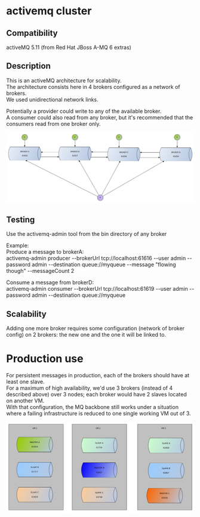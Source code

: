 # activemq cluster

## Compatibility
activeMQ 5.11 (from Red Hat JBoss A-MQ 6 extras)

## Description
This is an activeMQ architecture for scalability. <br>
The architecture consists here in 4 brokers configured as a network of brokers. <br>
We used unidirectional network links.

Potentially a provider could write to any of the available broker. <br>
A consumer could also read from any broker, but it's recommended that the consumers read from one broker only.

![activemq cluster of 4 members](https://github.com/mthirion/activemq/blob/master/cluster/brokers-flat4bis.png)


## Testing
Use the activemq-admin tool from the bin directory of any broker

Example:<br>
Produce a message to brokerA: <br>
activemq-admin producer --brokerUrl tcp://localhost:61616 --user admin --password admin --destination queue://myqueue --message "flowing though" --messageCount 2

Consume a message from brokerD: <br>
activemq-admin consumer --brokerUrl tcp://localhost:61619 --user admin --password admin --destination queue://myqueue

## Scalability
Adding one more broker requires some configuration (network of broker config) on 2 brokers: the new one and the one it will be linked to.

# Production use
For persistent messages in production, each of the brokers should have at least one slave. <br>
For a maximum of high availability, we'd use 3 brokers (instead of 4 described above) over 3 nodes; each broker would have 2 slaves located on another VM. <br>
With that configuration, the MQ backbone still works under a situation where a failing infrastructure is reduced to one single working VM out of 3.

![activemq cluster : 3 members HA ](https://github.com/mthirion/activemq/blob/master/cluster/brokers-flat4ha.png)

